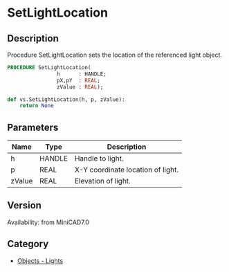 # SetLightLocation

## Description
Procedure SetLightLocation sets the location of the referenced light object.

```pascal
PROCEDURE SetLightLocation(
				h      : HANDLE;
				pX,pY  : REAL;
				zValue : REAL);
```

```python
def vs.SetLightLocation(h, p, zValue):
    return None
```

## Parameters
|Name|Type|Description|
|---|---|---|
|h|HANDLE|Handle to light.|
|p|REAL|X-Y coordinate location of light.|
|zValue|REAL|Elevation of light.|

## Version
Availability: from MiniCAD7.0

## Category
* [Objects - Lights](../Categories/Objects%20-%20Lights.md)
